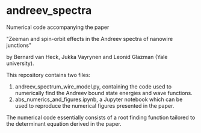 # andreev_spectra

Numerical code accompanying the paper

"Zeeman and spin-orbit effects in the Andreev spectra of nanowire junctions"

by Bernard van Heck, Jukka Vayrynen and Leonid Glazman (Yale university).

This repository contains two files:

1) andreev_spectrum_wire_model.py, containing the code used to numerically find the Andreev bound state energies and wave functions.
2) abs_numerics_and_figures.ipynb, a Jupyter notebook which can be used to reproduce the numerical figures presented in the paper.

The numerical code essentially consists of a root finding function tailored to the determinant equation derived in the paper.
